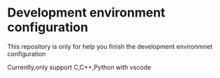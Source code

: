 # Development environment configuration

This repository is only for help you finish the development environmnet configuration

Currently,only support C,C++,Python with vscode